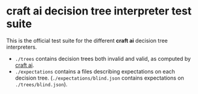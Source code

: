 # **craft ai** decision tree interpreter test suite #

This is the official test suite for the different **craft ai** decision tree interpreters.

- `./trees` contains decision trees both invalid and valid, as computed by [craft ai](http://craft.ai).
- `./expectations` contains a files describing expectations on each decision tree. (`./expectations/blind.json` contains expectations on `./trees/blind.json`).
